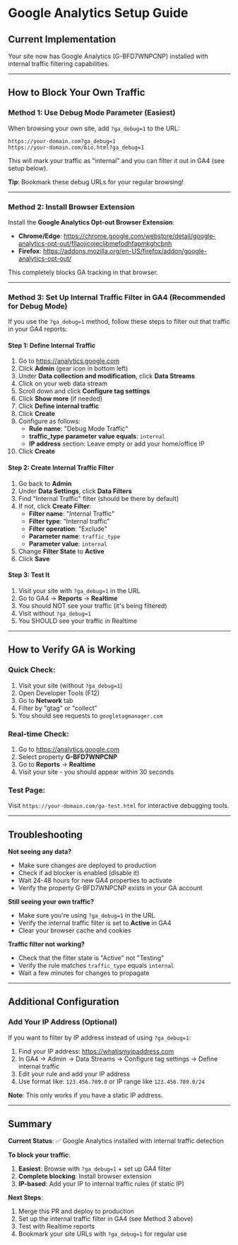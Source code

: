 # Google Analytics Setup Guide

## Current Implementation

Your site now has Google Analytics (G-BFD7WNPCNP) installed with internal traffic filtering capabilities.

---

## How to Block Your Own Traffic

### Method 1: Use Debug Mode Parameter (Easiest)

When browsing your own site, add `?ga_debug=1` to the URL:

```
https://your-domain.com?ga_debug=1
https://your-domain.com/bio.html?ga_debug=1
```

This will mark your traffic as "internal" and you can filter it out in GA4 (see setup below).

**Tip**: Bookmark these debug URLs for your regular browsing!

---

### Method 2: Install Browser Extension

Install the **Google Analytics Opt-out Browser Extension**:

- **Chrome/Edge**: https://chrome.google.com/webstore/detail/google-analytics-opt-out/fllaojicojecljbmefodhfapmkghcbnh
- **Firefox**: https://addons.mozilla.org/en-US/firefox/addon/google-analytics-opt-out/

This completely blocks GA tracking in that browser.

---

### Method 3: Set Up Internal Traffic Filter in GA4 (Recommended for Debug Mode)

If you use the `?ga_debug=1` method, follow these steps to filter out that traffic in your GA4 reports:

#### Step 1: Define Internal Traffic

1. Go to https://analytics.google.com
2. Click **Admin** (gear icon in bottom left)
3. Under **Data collection and modification**, click **Data Streams**
4. Click on your web data stream
5. Scroll down and click **Configure tag settings**
6. Click **Show more** (if needed)
7. Click **Define internal traffic**
8. Click **Create**
9. Configure as follows:
   - **Rule name**: "Debug Mode Traffic"
   - **traffic_type parameter value equals**: `internal`
   - **IP address** section: Leave empty or add your home/office IP
10. Click **Create**

#### Step 2: Create Internal Traffic Filter

1. Go back to **Admin**
2. Under **Data Settings**, click **Data Filters**
3. Find "Internal Traffic" filter (should be there by default)
4. If not, click **Create Filter**:
   - **Filter name**: "Internal Traffic"
   - **Filter type**: "Internal traffic"
   - **Filter operation**: "Exclude"
   - **Parameter name**: `traffic_type`
   - **Parameter value**: `internal`
5. Change **Filter State** to **Active**
6. Click **Save**

#### Step 3: Test It

1. Visit your site with `?ga_debug=1` in the URL
2. Go to GA4 → **Reports** → **Realtime**
3. You should NOT see your traffic (it's being filtered)
4. Visit without `?ga_debug=1`
5. You SHOULD see your traffic in Realtime

---

## How to Verify GA is Working

### Quick Check:
1. Visit your site (without `?ga_debug=1`)
2. Open Developer Tools (F12)
3. Go to **Network** tab
4. Filter by "gtag" or "collect"
5. You should see requests to `googletagmanager.com`

### Real-time Check:
1. Go to https://analytics.google.com
2. Select property **G-BFD7WNPCNP**
3. Go to **Reports** → **Realtime**
4. Visit your site - you should appear within 30 seconds

### Test Page:
Visit `https://your-domain.com/ga-test.html` for interactive debugging tools.

---

## Troubleshooting

**Not seeing any data?**
- Make sure changes are deployed to production
- Check if ad blocker is enabled (disable it)
- Wait 24-48 hours for new GA4 properties to activate
- Verify the property G-BFD7WNPCNP exists in your GA account

**Still seeing your own traffic?**
- Make sure you're using `?ga_debug=1` in the URL
- Verify the internal traffic filter is set to **Active** in GA4
- Clear your browser cache and cookies

**Traffic filter not working?**
- Check that the filter state is "Active" not "Testing"
- Verify the rule matches `traffic_type` equals `internal`
- Wait a few minutes for changes to propagate

---

## Additional Configuration

### Add Your IP Address (Optional)

If you want to filter by IP address instead of using `?ga_debug=1`:

1. Find your IP address: https://whatismyipaddress.com
2. In GA4 → Admin → Data Streams → Configure tag settings → Define internal traffic
3. Edit your rule and add your IP address
4. Use format like: `123.456.789.0` or IP range like `123.456.789.0/24`

**Note**: This only works if you have a static IP address.

---

## Summary

**Current Status**: ✅ Google Analytics installed with internal traffic detection

**To block your traffic**:
1. **Easiest**: Browse with `?ga_debug=1` + set up GA4 filter
2. **Complete blocking**: Install browser extension
3. **IP-based**: Add your IP to internal traffic rules (if static IP)

**Next Steps**:
1. Merge this PR and deploy to production
2. Set up the internal traffic filter in GA4 (see Method 3 above)
3. Test with Realtime reports
4. Bookmark your site URLs with `?ga_debug=1` for regular use
